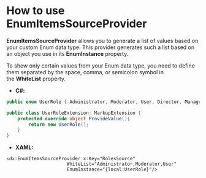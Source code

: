 
# How to use EnumItemsSourceProvider

**EnumItemsSourceProvider** allows you to generate a list of values based on your custom Enum data type. This provider generates such a list based on an object you use in its **EnumInstance** property.

To show only certain values from your Enum data type, you need to define them separated by the space, comma, or semicolon symbol in the **WhiteList** property.

* **C#:**
```cs
public enum UserRole { Administrator, Moderator, User, Director, Manager, Developer, Linguist, ProductManager }

public class UserRoleExtension: MarkupExtension {
    protected override object ProvideValue(){
        return new UserRole();
    }
}
```

* **XAML:**
```xaml
<dx:EnumItemsSourceProvider x:Key="RolesSource"
                      WhiteList="Administrator,Moderator,User"
                      EnumInstance="{local:UserRole}"/>
```
